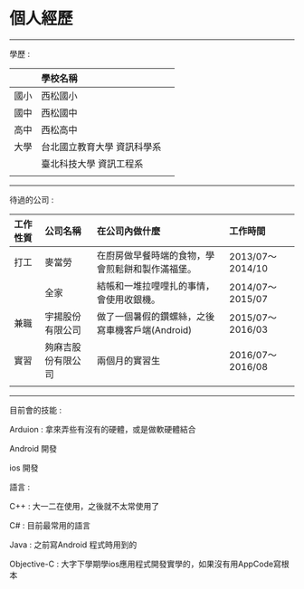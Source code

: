 # 個人經歷

---

學歷 :

|  | 學校名稱 |  |
| :--- | :--- | :--- |
| 國小 | 西松國小 |  |
| 國中 | 西松國中 |  |
| 高中 | 西松高中 |  |
| 大學 | 台北國立教育大學 資訊科學系 |  |
|  | 臺北科技大學 資訊工程系 |  |
|  |  |  |

---

待過的公司 :

| 工作性質 | 公司名稱 | 在公司內做什麼 | 工作時間 |
| :--- | :--- | :--- | :--- |
| 打工 | 麥當勞 | 在廚房做早餐時端的食物，學會煎鬆餅和製作滿福堡。 | 2013/07～2014/10 |
|  | 全家 | 結帳和一堆拉哩哩扎的事情，會使用收銀機。 | 2014/07～2015/07 |
| 兼職 | 宇揚股份有限公司 | 做了一個暑假的鑽螺絲，之後寫車機客戶端\(Android\) | 2015/07～2016/03 |
| 實習 | 夠麻吉股份有限公司 | 兩個月的實習生 | 2016/07～2016/08 |
|  |  |  |  |

---

目前會的技能 : 

Arduion : 拿來弄些有沒有的硬體，或是做軟硬體結合

Android 開發

ios 開發



語言 : 

C++ : 大一二在使用，之後就不太常使用了

C\# : 目前最常用的語言

Java : 之前寫Android 程式時用到的

Objective-C : 大字下學期學ios應用程式開發實學的，如果沒有用AppCode寫根本



